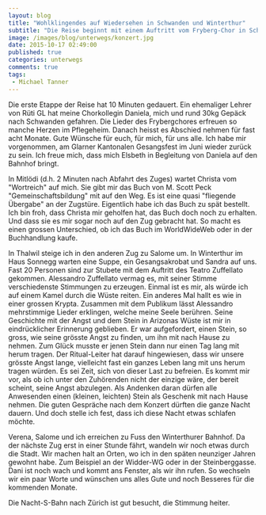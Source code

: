 ```yaml
---
layout: blog
title: "Wohlklingendes auf Wiedersehen in Schwanden und Winterthur"
subtitle: "Die Reise beginnt mit einem Auftritt vom Fryberg-Chor in Schwanden und einer Stubete in Winterthur"
image: /images/blog/unterwegs/konzert.jpg
date: 2015-10-17 02:49:00
published: true
categories: unterwegs
comments: true
tags:
 - Michael Tanner
---
```

Die erste Etappe der Reise hat 10 Minuten gedauert. Ein ehemaliger Lehrer von Rüti GL hat meine Chorkollegin Daniela, mich und rund 30kg Gepäck nach Schwanden gefahren. Die Lieder des Frybergchores erfreuen so manche Herzen im Pflegeheim. Danach heisst es Abschied nehmen für fast acht Monate. Gute Wünsche für euch, für mich, für uns alle. Ich habe mir vorgenommen, am Glarner Kantonalen Gesangsfest im Juni wieder zurück zu sein. Ich freue mich, dass mich Elsbeth in Begleitung von Daniela auf den Bahnhof bringt.

In Mitlödi (d.h. 2 Minuten nach Abfahrt des Zuges) wartet Christa vom "Wortreich" auf mich. Sie gibt mir das Buch von M. Scott Peck "Gemeinschaftsbildung" mit auf den Weg. Es ist eine quasi "fliegende Übergabe" an der Zugstüre. Eigentlich habe ich das Buch zu spät bestellt. Ich bin froh, dass Christa mir geholfen hat, das Buch doch noch zu erhalten. Und dass sie es mir sogar noch auf den Zug gebracht hat. So macht es einen grossen Unterschied, ob ich das Buch im WorldWideWeb oder in der  Buchhandlung kaufe.

In Thalwil steige ich in den anderen Zug zu Salome um. In Winterthur im Haus Sonnegg warten eine Suppe, ein Gesangsakrobat und Sandra auf uns. Fast 20 Personen sind zur Stubete mit dem Auftritt des Teatro Zuffellato gekommen. Alessandro Zuffellato vermag es, mit seiner Stimme verschiedenste Stimmungen zu erzeugen. Einmal ist es mir, als würde ich auf einem Kamel durch die Wüste reiten. Ein anderes Mal hallt es wie in einer grossen Krypta. Zusammen mit dem Publikum lässt Alessandro mehrstimmige Lieder erklingen, welche meine Seele berühren. Seine Geschichte mit der Angst und dem Stein in Arizonas Wüste ist mir in eindrücklicher Erinnerung geblieben. Er war aufgefordert, einen Stein, so gross, wie seine grösste Angst zu finden, um ihn mit nach Hause zu nehmen. Zum Glück musste er jenen Stein dann nur einen Tag lang mit herum tragen. Der Ritual-Leiter hat darauf hingewiesen, dass wir unsere grösste Angst lange, vielleicht fast ein ganzes Leben lang mit uns herum tragen würden. Es sei Zeit, sich von dieser Last zu befreien. Es kommt mir vor, als ob ich unter den Zuhörenden nicht der einzige wäre, der bereit scheint, seine Angst abzulegen. Als Andenken daran dürfen alle Anwesenden einen (kleinen, leichten) Stein als Geschenk mit nach Hause nehmen. Die guten Gespräche nach dem Konzert dürften die ganze Nacht dauern. Und doch stelle ich fest, dass ich diese Nacht etwas schlafen möchte.

Verena, Salome und ich erreichen zu Fuss den Winterthurer Bahnhof. Da der nächste Zug erst in einer Stunde fährt, wandeln wir noch etwas durch die Stadt. Wir machen halt an Orten, wo ich in den späten neunziger Jahren gewohnt habe. Zum Beispiel an der Widder-WG oder in der Steinberggasse. Dani ist noch wach und kommt ans Fenster, als wir ihn rufen. So wechseln wir ein paar Worte und wünschen uns alles Gute und noch Besseres für die kommenden Monate.

Die Nacht-S-Bahn nach Zürich ist gut besucht, die Stimmung heiter.